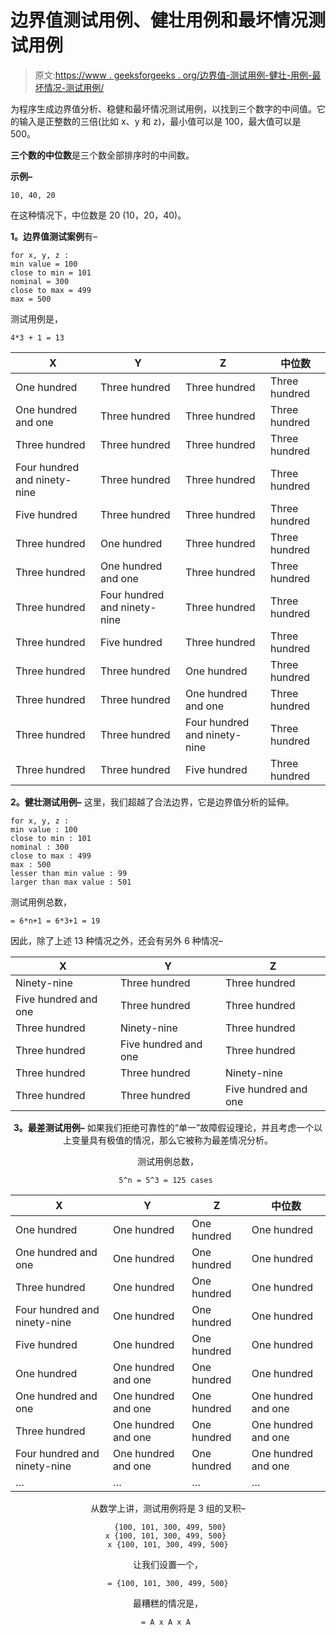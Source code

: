 # 边界值测试用例、健壮用例和最坏情况测试用例

> 原文:[https://www . geeksforgeeks . org/边界值-测试用例-健壮-用例-最坏情况-测试用例/](https://www.geeksforgeeks.org/boundary-value-test-cases-robust-cases-and-worst-case-test-cases/)

为程序生成边界值分析、稳健和最坏情况测试用例，以找到三个数字的中间值。它的输入是正整数的三倍(比如 x、y 和 z)，最小值可以是 100，最大值可以是 500。

**三个数的中位数**是三个数全部排序时的中间数。

**示例–**

```
10, 40, 20
```

在这种情况下，中位数是 20 (10，20，40)。

**1。边界值测试案例**有–

```
for x, y, z :
min value = 100
close to min = 101
nominal = 300
close to max = 499
max = 500 
```

测试用例是，

```
4*3 + 1 = 13 
```

<center>

| X | Y | Z | 中位数 |
| --- | --- | --- | --- |
| One hundred | Three hundred | Three hundred | Three hundred |
| One hundred and one | Three hundred | Three hundred | Three hundred |
| Three hundred | Three hundred | Three hundred | Three hundred |
| Four hundred and ninety-nine | Three hundred | Three hundred | Three hundred |
| Five hundred | Three hundred | Three hundred | Three hundred |
| Three hundred | One hundred | Three hundred | Three hundred |
| Three hundred | One hundred and one | Three hundred | Three hundred |
| Three hundred | Four hundred and ninety-nine | Three hundred | Three hundred |
| Three hundred | Five hundred | Three hundred | Three hundred |
| Three hundred | Three hundred | One hundred | Three hundred |
| Three hundred | Three hundred | One hundred and one | Three hundred |
| Three hundred | Three hundred | Four hundred and ninety-nine | Three hundred |
| Three hundred | Three hundred | Five hundred | Three hundred |

</center>

**2。健壮测试用例–**
这里，我们超越了合法边界，它是边界值分析的延伸。

```
for x, y, z :
min value : 100  
close to min : 101  
nominal : 300 
close to max : 499 
max : 500 
lesser than min value : 99 
larger than max value : 501  
```

测试用例总数，

```
= 6*n+1 = 6*3+1 = 19 
```

因此，除了上述 13 种情况之外，还会有另外 6 种情况–

<center>

| X | Y | Z |
| --- | --- | --- |
| Ninety-nine | Three hundred | Three hundred |
| Five hundred and one | Three hundred | Three hundred |
| Three hundred | Ninety-nine | Three hundred |
| Three hundred | Five hundred and one | Three hundred |
| Three hundred | Three hundred | Ninety-nine |
| Three hundred | Three hundred | Five hundred and one |

**3。最差测试用例–**
如果我们拒绝可靠性的“单一”故障假设理论，并且考虑一个以上变量具有极值的情况，那么它被称为最差情况分析。

测试用例总数，

```
5^n = 5^3 = 125 cases 
```

<center>

| X | Y | Z | 中位数 |
| --- | --- | --- | --- |
| One hundred | One hundred | One hundred | One hundred |
| One hundred and one | One hundred | One hundred | One hundred |
| Three hundred | One hundred | One hundred | One hundred |
| Four hundred and ninety-nine | One hundred | One hundred | One hundred |
| Five hundred | One hundred | One hundred | One hundred |
| One hundred | One hundred and one | One hundred | One hundred |
| One hundred and one | One hundred and one | One hundred | One hundred and one |
| Three hundred | One hundred and one | One hundred | One hundred and one |
| Four hundred and ninety-nine | One hundred and one | One hundred | One hundred and one |
| … | … | … | … |

</center>

从数学上讲，测试用例将是 3 组的叉积–

```
  {100, 101, 300, 499, 500} 
x {100, 101, 300, 499, 500} 
x {100, 101, 300, 499, 500}
```

让我们设置一个，

```
= {100, 101, 300, 499, 500}
```

最糟糕的情况是，

```
= A x A x A 
```

</center>